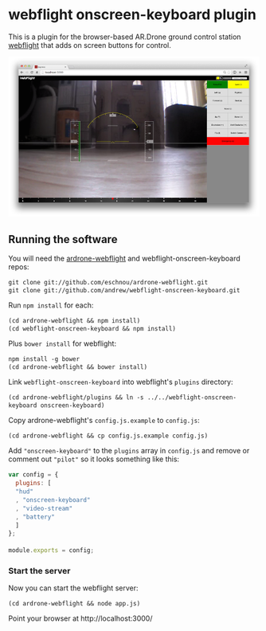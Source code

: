 # webflight onscreen-keyboard plugin

This is a plugin for the browser-based AR.Drone ground control station
[webflight](http://eschnou.github.io/ardrone-webflight/) that adds on screen buttons for control.

![Preview Image](screenshot.png)

## Running the software

You will need the
[ardrone-webflight](https://github.com/eschnou/ardrone-webflight) and
webflight-onscreen-keyboard repos:

```
git clone git://github.com/eschnou/ardrone-webflight.git
git clone git://github.com/andrew/webflight-onscreen-keyboard.git
```

Run `npm install` for each:

```
(cd ardrone-webflight && npm install)
(cd webflight-onscreen-keyboard && npm install)
```

Plus `bower install` for webflight:

```
npm install -g bower
(cd ardrone-webflight && bower install)
```

Link `webflight-onscreen-keyboard` into webflight's `plugins` directory:

```
(cd ardrone-webflight/plugins && ln -s ../../webflight-onscreen-keyboard onscreen-keyboard)
```

Copy ardrone-webflight's `config.js.example` to `config.js`:

```
(cd ardrone-webflight && cp config.js.example config.js)
```

Add `"onscreen-keyboard"` to the `plugins` array in `config.js`
and remove or comment out `"pilot"`
so it looks something like this:

```javascript
var config = {
  plugins: [
  "hud"
  , "onscreen-keyboard"
  , "video-stream"
  , "battery"
  ]
};

module.exports = config;
```

### Start the server

Now you can start the webflight server:

```
(cd ardrone-webflight && node app.js)
```

Point your browser at http://localhost:3000/
